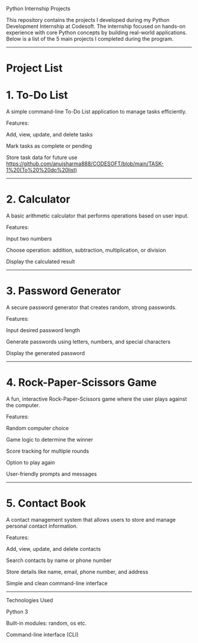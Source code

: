 Python Internship Projects

This repository contains the projects I developed during my Python Development Internship at Codesoft. The internship focused on hands-on experience with core Python concepts by building real-world applications. Below is a list of the 5 main projects I completed during the program.


---

# Project List

# 1. To-Do List

A simple command-line To-Do List application to manage tasks efficiently.

 Features:

Add, view, update, and delete tasks

Mark tasks as complete or pending

Store task data for future use
https://github.com/anujsharma888/CODESOFT/blob/main/TASK-1%20(To%20%20do%20list)


---

# 2. Calculator

A basic arithmetic calculator that performs operations based on user input.

Features:

Input two numbers

Choose operation: addition, subtraction, multiplication, or division

Display the calculated result



---

# 3. Password Generator

A secure password generator that creates random, strong passwords.

Features:

Input desired password length

Generate passwords using letters, numbers, and special characters

Display the generated password



---

# 4. Rock-Paper-Scissors Game

A fun, interactive Rock-Paper-Scissors game where the user plays against the computer.

Features:

Random computer choice

Game logic to determine the winner

Score tracking for multiple rounds

Option to play again

User-friendly prompts and messages



---

# 5. Contact Book

A contact management system that allows users to store and manage personal contact information.

Features:

Add, view, update, and delete contacts

Search contacts by name or phone number

Store details like name, email, phone number, and address

Simple and clean command-line interface



---
Technologies Used

Python 3

Built-in modules: random, os etc.

Command-line interface (CLI)
